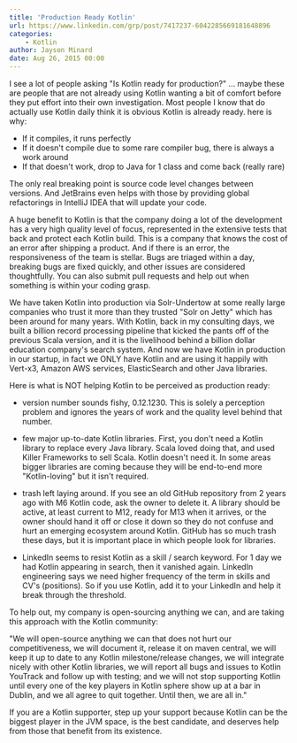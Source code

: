 ```yaml
---
title: 'Production Ready Kotlin'
url: https://www.linkedin.com/grp/post/7417237-6042285669181648896
categories:
    - Kotlin
author: Jayson Minard
date: Aug 26, 2015 00:00
---
```

I see a lot of people asking "Is Kotlin ready for production?" ... maybe these are people that are not already using Kotlin wanting a bit of comfort before they put effort into their own investigation. Most people I know that do actually use Kotlin daily think it is obvious Kotlin is already ready. here is why:

- If it compiles, it runs perfectly
- If it doesn't compile due to some rare compiler bug, there is always a work around
- If that doesn't work, drop to Java for 1 class and come back (really rare)

The only real breaking point is source code level changes between versions. And JetBrains even helps with those by providing global refactorings in IntelliJ IDEA that will update your code.

A huge benefit to Kotlin is that the company doing a lot of the development has a very high quality level of focus, represented in the extensive tests that back and protect each Kotlin build. This is a company that knows the cost of an error after shipping a product. And if there is an error, the responsiveness of the team is stellar. Bugs are triaged within a day, breaking bugs are fixed quickly, and other issues are considered thoughtfully. You can also submit pull requests and help out when something is within your coding grasp.

We have taken Kotlin into production via Solr-Undertow at some really large companies who trust it more than they trusted "Solr on Jetty" which has been around for many years. With Kotlin, back in my consulting days, we built a billion record processing pipeline that kicked the pants off of the previous Scala version, and it is the livelihood behind a billion dollar education company's search system. And now we have Kotlin in production in our startup, in fact we ONLY have Kotlin and are using it happily with Vert-x3, Amazon AWS services, ElasticSearch and other Java libraries.

Here is what is NOT helping Kotlin to be perceived as production ready:

- version number sounds fishy, 0.12.1230. This is solely a perception problem and ignores the years of work and the quality level behind that number.

- few major up-to-date Kotlin libraries. First, you don't need a Kotlin library to replace every Java library. Scala loved doing that, and used Killer Frameworks to sell Scala. Kotlin doesn't need it. In some areas bigger libraries are coming because they will be end-to-end more "Kotlin-loving" but it isn't required.

- trash left laying around. If you see an old GitHub repository from 2 years ago with M6 Kotlin code, ask the owner to delete it. A library should be active, at least current to M12, ready for M13 when it arrives, or the owner should hand it off or close it down so they do not confuse and hurt an emerging ecosystem around Kotlin. GitHub has so much trash these days, but it is important place in which people look for libraries.

- LinkedIn seems to resist Kotlin as a skill / search keyword. For 1 day we had Kotlin appearing in search, then it vanished again. LinkedIn engineering says we need higher frequency of the term in skills and CV's (positions). So if you use Kotlin, add it to your LinkedIn and help it break through the threshold.

To help out, my company is open-sourcing anything we can, and are taking this approach with the Kotlin community:

"We will open-source anything we can that does not hurt our competitiveness, we will document it, release it on maven central, we will keep it up to date to any Kotlin milestone/release changes, we will integrate nicely with other Kotlin libraries, we will report all bugs and issues to Kotlin YouTrack and follow up with testing; and we will not stop supporting Kotlin until every one of the key players in Kotlin sphere show up at a bar in Dublin, and we all agree to quit together. Until then, we are all in."

If you are a Kotlin supporter, step up your support because Kotlin can be the biggest player in the JVM space, is the best candidate, and deserves help from those that benefit from its existence.
